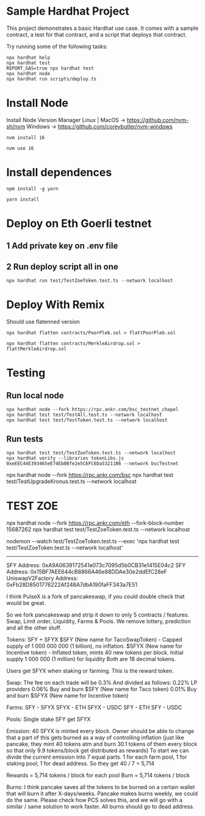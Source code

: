 # Sample Hardhat Project

This project demonstrates a basic Hardhat use case. It comes with a sample contract, a test for that contract, and a script that deploys that contract.

Try running some of the following tasks:

```shell
npx hardhat help
npx hardhat test
REPORT_GAS=true npx hardhat test
npx hardhat node
npx hardhat run scripts/deploy.ts
```

# Install Node
Install Node Version Manager 
Linux | MacOS -> https://github.com/nvm-sh/nvm
Windows -> https://github.com/coreybutler/nvm-windows

```
nvm install 16
```
```
nvm use 16
```

# Install dependences
```
npm install -g yarn
```

```
yarn install
```

# Deploy on Eth Goerli testnet
## 1 Add private key on .env file
## 2 Run deploy script all in one
```
npx hardhat run test/TestZoeToken.test.ts --network localhost
```

# Deploy With Remix
Should use flatenned version
```
npx hardhat flatten contracts/PoorPleb.sol > flattPoorPleb.sol
```
```
npx hardhat flatten contracts/MerkleAirdrop.sol > flattMerkleAirdrop.sol
```

# Testing
## Run local node
```
npx hardhat node --fork https://rpc.ankr.com/bsc_testnet_chapel
npx hardhat test test/TestAll.test.ts --network localhost
npx hardhat test test/TestToken.test.ts --network localhost
```

## Run tests
```
npx hardhat test test/TestZoeToken.test.ts --network localhost
npx hardhat verify --libraries tokenLibs.js 0xeEEC44E393465eE74Eb0Bfe2e5C6FC6Da53211B6 --network bscTestnet

```

npx hardhat node --fork https://rpc.ankr.com/bsc
npx hardhat test test/TestUpgradeKronus.test.ts --network localhost

# TEST ZOE
npx hardhat node --fork https://rpc.ankr.com/eth --fork-block-number 15687262
npx hardhat test test/TestZoeToken.test.ts --network localhost

nodemon --watch test/TestZoeToken.test.ts --exec 'npx hardhat test test/TestZoeToken.test.ts --network localhost'

-------------------------
SFY Address: 0xA9A0639172541e073c7095d5b0CB31e1415E04c2
SFY Address: 0x15BF7AEE644cB8866A46e88DDAe30e2ddEfC28eF
UniswapV2Factory Address: 0xFb28D8501776222Af248A7dbA190faFF343a7E51


I think PulseX is a fork of pancakeswap, if you could double check that would be great.

So we fork pancakeswap and strip it down to only 5 contracts / features.
Swap, Limit order, Liquidity, Farms & Pools. 
We remove lottery, prediction and all the other stuff.

Tokens: SFY + SFYX
$SFY (New name for TacoSwapToken) - Capped supply of 1 000 000 000 (1 billion), no inflation.
$SFYX (New name for Incentive token) - Inflated token, mints 40 new tokens per block. Initial supply 1 000 000 (1 million) for liquidity
Both are 18 decimal tokens.

Users get SFYX when staking or farming. This is the  reward token.


Swap:
The fee on each trade will be 0.3% 
And divided as follows:
0.22% LP providers
0.06% Buy and burn $SFY (New name for Taco token)
0.01% Buy and burn $SFYX (New name for Incentive token)

Farms:
SFY - SFYX 
SFYX - ETH
SFYX - USDC
SFY - ETH
SFY - USDC

Pools:
Single stake SFY get SFYX

Emission:
40 SFYX is minted every block.
Owner should be able to change that a part of this gets burned as a way of controlling inflation
(just like pancake, they mint 40 tokens atm and burn 30.1 tokens of them every block so that only 9.9 tokens/block get distributed as rewards)
To start we can divide the current emission into 7 equal parts.
1 for each farm pool, 1 for staking pool, 1 for dead address. So they get 40 / 7 = 5,714

Rewards = 5,714 tokens / block for each pool
Burn = 5,714 tokens / block

Burns:
I think pancake saves all the tokens to be burned on a certain wallet that will burn it after X-days/weeks.
Pancake makes burns weekly, we could do the same. Please check how PCS solves this, and we will go with a similar / same solution to work faster.
All burns should go to dead address.